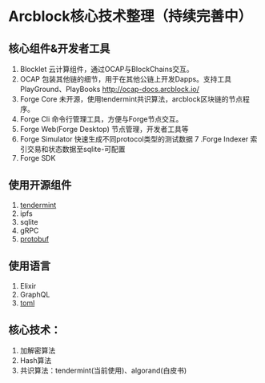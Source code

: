 
#  Arcblock核心技术整理（持续完善中）

##  核心组件&开发者工具
1. Blocklet 云计算组件，通过OCAP与BlockChains交互。
2. OCAP 包装其他链的细节，用于在其他公链上开发Dapps。支持工具PlayGround、PlayBooks http://ocap-docs.arcblock.io/
3. Forge Core 未开源，使用tendermint共识算法，arcblock区块链的节点程序。
4. Forge Cli 命令行管理工具，方便与Forge节点交互。
5. Forge Web(Forge Desktop) 节点管理，开发者工具等
6. Forge Simulator 快速生成不同protocol类型的测试数据
7 .Forge Indexer 索引交易和状态数据至sqlite-可配置
8. Forge SDK

## 使用开源组件
1. [tendermint](https://tendermint.com/docs/introduction/)
2. ipfs
3. sqlite
4. gRPC
5. [protobuf](https://halfrost.com/protobuf_encode/)

## 使用语言
1. Elixir
2. GraphQL
3. [toml](https://github.com/toml-lang/toml)

## 核心技术：
1. 加解密算法
2. Hash算法
3. 共识算法：tendermint(当前使用)、algorand(白皮书)
